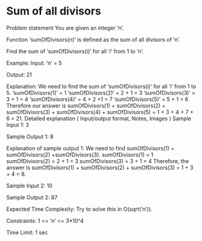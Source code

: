 
# Sum of all divisors

Problem statement
You are given an integer ‘n’.



Function ‘sumOfDivisors(n)’ is defined as the sum of all divisors of ‘n’.



Find the sum of ‘sumOfDivisors(i)’ for all ‘i’ from 1 to ‘n’.



Example:
Input: ‘n’  = 5

Output: 21

Explanation:
We need to find the sum of ‘sumOfDivisors(i)’ for all ‘i’ from 1 to 5. 
‘sumOfDivisors(1)’ = 1
‘sumOfDivisors(2)’ = 2 + 1 = 3
‘sumOfDivisors(3)’ = 3 + 1 = 4
‘sumOfDivisors(4)’ = 4 + 2 +1 = 7 
‘sumOfDivisors(5)’ = 5 + 1 = 6
Therefore our answer is sumOfDivisors(1) + sumOfDivisors(2) + sumOfDivisors(3) + sumOfDivisors(4) + sumOfDivisors(5) = 1 + 3 + 4 + 7 + 6 = 21.
Detailed explanation ( Input/output format, Notes, Images )
Sample Input 1:
3


Sample Output 1:
8


Explanation of sample output 1:
We need to find sumOfDivisors(1) + sumOfDivisors(2) +sumOfDivisors(3).
sumOfDivisors(1) = 1
sumOfDivisors(2) = 2 + 1 = 3
sumOfDivisors(3) = 3 + 1 = 4
Therefore, the answer is sumOfDivisors(1) + sumOfDivisors(2) + sumOfDivisors(3) = 1 + 3 + 4 = 8. 

Sample Input 2:
10


Sample Output 2:
87


Expected Time Complexity:
Try to solve this in O(sqrt(‘n’)).


Constraints:
1 <= ‘n’ <= 3*10^4

Time Limit: 1 sec